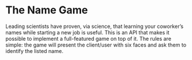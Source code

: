 # The Name Game
Leading scientists have proven, via science, that learning your coworker’s names while starting a new job is useful. This is an API that makes it possible to implement a full-featured game on top of it. The rules are simple: the game will present the client/user with six faces and ask them to identify the listed name.
